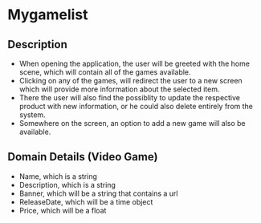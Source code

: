 # Mygamelist
## Description
- When opening the application, the user will be greeted with the home scene, which will contain all of the games available.
- Clicking on any of the games, will redirect the user to a new screen which will provide more information about the selected item.
- There the user will also find the possiblity to update the respective product with new information, or he could also delete entirely from the system.
- Somewhere on the screen, an option to add a new game will also be available.
## Domain Details (Video Game)
- Name, which is a string
- Description, which is a string
- Banner, which will be a string that contains a url
- ReleaseDate, which will be a time object
- Price, which will be a float
## 
